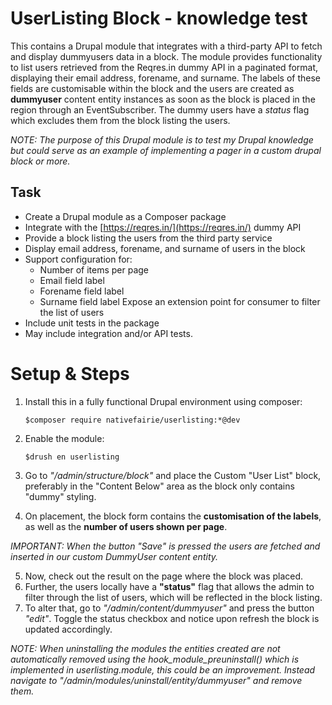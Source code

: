 # UserListing Block - knowledge test

This contains a Drupal module that integrates with a third-party API to fetch and display dummyusers data in a block. The module provides functionality to list users retrieved from the Reqres.in dummy API in a paginated format, displaying their email address, forename, and surname. The labels of these fields are customisable within the block and the users are created as **dummyuser** content entity instances as soon as the block is placed in the region through an EventSubscriber. The dummy users have a *status* flag which excludes them from the block listing the users.

*NOTE: The purpose of this Drupal module is to test my Drupal knowledge but could serve as an example of implementing a pager in a custom drupal block or more.*

## Task

 - Create a Drupal module as a Composer package
 - Integrate with the  [https://reqres.in/](https://reqres.in/)  dummy API
 - Provide a block listing the users from the third party service
 - Display email address, forename, and surname of users in the block
 - Support configuration for:
    -   Number of items per page
    -   Email field label
    -   Forename field label
    -   Surname field label Expose an extension point for consumer to filter the list of users
  - Include unit tests in the package
  - May include integration and/or API tests.

# Setup & Steps

1. Install this in a fully functional Drupal environment using composer:

       $composer require nativefairie/userlisting:*@dev
2. Enable the module:

       $drush en userlisting
 3. Go to *"/admin/structure/block"* and place the Custom "User List" block, preferably in the "Content Below" area as the block only contains "dummy" styling.
 4. On placement, the block form contains the **customisation of the labels**, as well as the **number of users shown per page**. 
 
*IMPORTANT: When the button "Save" is pressed the users are fetched and inserted in our custom DummyUser content entity.*

5. Now, check out the result on the page where the block was placed.
6. Further, the users locally have a **"status"** flag that allows the admin to filter through the list of users, which will be reflected in the block listing.
7. To alter that, go to *"/admin/content/dummyuser"* and press the button *"edit"*. Toggle the status checkbox and notice upon refresh the block is updated accordingly.

*NOTE: When uninstalling the modules the entities created are not automatically removed using the hook_module_preuninstall() which is implemented in userlisting.module, this could be an improvement. Instead navigate to "/admin/modules/uninstall/entity/dummyuser" and remove them.*
